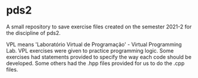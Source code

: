 # pds2
A small repository to save exercise files created on the semester 2021-2 for the discipline of pds2.

VPL means 'Laboratório Virtual de Programação' - Virtual Programming Lab. 
VPL exercises were given to practice programming logic. 
Some exercises had statements provided to specify the way each code should be developed. 
Some others had the .hpp files provided for us to do the .cpp files.
